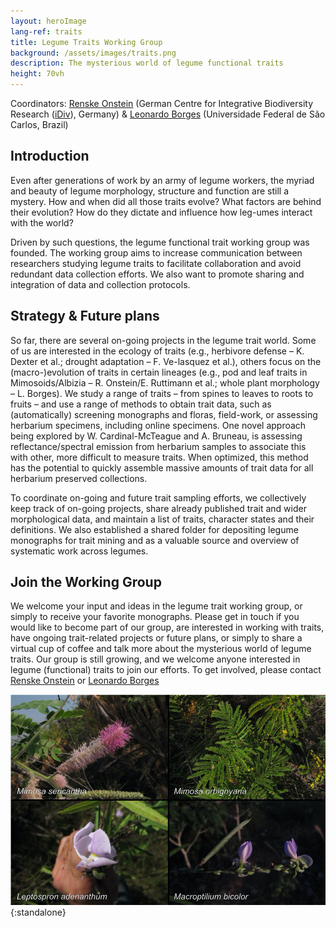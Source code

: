 ```yaml
---
layout: heroImage
lang-ref: traits
title: Legume Traits Working Group
background: /assets/images/traits.png
description: The mysterious world of legume functional traits
height: 70vh
---
```


Coordinators: [Renske Onstein](mailto:onsteinre@gmail.com) (German Centre for Integrative Biodiversity Research ([iDiv](https://www.idiv.de/en/index.html)), Germany) & [Leonardo Borges](mailto:aquitemcaqui@gmail.com) (Universidade Federal de São Carlos, Brazil)

## Introduction
Even after generations of work by an army of legume workers, the myriad and beauty of legume morphology, structure and function are still a mystery. How and when did all those traits evolve? What factors are behind their evolution? How do they dictate and influence how leg-umes interact with the world?

Driven by such questions, the legume functional trait working group was founded. The working group aims to increase communication between researchers studying legume traits to facilitate collaboration and avoid redundant data collection efforts. We also want to promote sharing and integration of data and collection protocols.

## Strategy & Future plans

So far, there are several on-going projects in the legume trait world. Some of us are interested in the ecology of traits (e.g., herbivore defense – K. Dexter et al.; drought adaptation – F. Ve-lasquez et al.), others focus on the (macro-)evolution of traits in certain lineages (e.g., pod and leaf traits in Mimosoids/Albizia – R. Onstein/E. Ruttimann et al.; whole plant morphology –  L. Borges). We study a range of traits – from spines to leaves to roots to fruits – and use a range of methods to obtain trait data, such as (automatically) screening monographs and floras, field-work, or assessing herbarium specimens, including online specimens. One novel approach being explored by W. Cardinal-McTeague and A. Bruneau, is assessing reflectance/spectral emission from herbarium samples to associate this with other, more difficult to measure traits. When optimized, this method has the potential to quickly assemble massive amounts of trait data for all herbarium preserved collections.

To coordinate on-going and future trait sampling efforts, we collectively keep track of on-going projects, share already published trait and wider morphological data, and maintain a list of traits, character states and their definitions. We also established a shared folder for depositing legume monographs for trait mining and as a valuable source and overview of systematic work across legumes.

## Join the Working Group

We welcome your input and ideas in the legume trait working group, or simply to receive your favorite monographs. Please get in touch if you would like to become part of our group, are interested in working with traits, have ongoing trait-related projects or future plans, or simply to share a virtual cup of coffee and talk more about the mysterious world of legume traits. Our group is still growing, and we welcome anyone interested in legume (functional) traits to join our efforts. To get involved, please contact [Renske Onstein](mailto:onsteinre@gmail.com) or [Leonardo Borges](mailto:aquitemcaqui@gmail.com)

![Some of the extraordinary diversity of functional traits in legume species](/assets/images/traits.png){:standalone}
